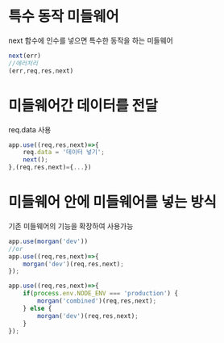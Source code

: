 # 특수 동작 미들웨어
next 함수에 인수를 넣으면 특수한 동작을 하는 미들웨어
```javascript
next(err)
//에러처리
(err,req,res,next)
```

# 미들웨어간 데이터를 전달
req.data 사용
```javascript
app.use((req,res,next)=>{
    req.data = '데이터 넣기';
    next();
},(req,res,next)={...})
```

# 미들웨어 안에 미들웨어를 넣는 방식
기존 미들웨어의 기능을 확장하여 사용가능
```javascript
app.use(morgan('dev'))
//or
app.use((req,res,next)=>{
    morgan('dev')(req,res,next);
});
```

```javascript
app.use((req,res,next)=>{
    if(process.env.NODE_ENV === 'production') {
        morgan('combined')(req,res,next);
    } else {
        morgan('dev')(req,res,next);
    }
});
```